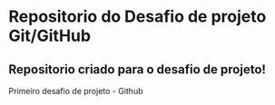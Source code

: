 # Repositorio do Desafio de projeto Git/GitHub
## Repositorio criado para o desafio de projeto! 


Primeiro desafio de projeto - Github
